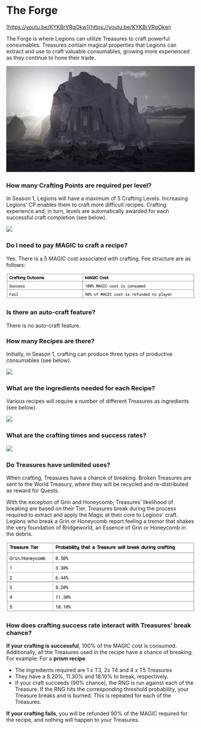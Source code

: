 # The Forge

[https://youtu.be/KYKBrVRgOkw](https://youtu.be/KYKBrVRgOkw)

The Forge is where Legions can utilize Treasures to craft powerful consumables. Treasures contain magical properties that Legions can extract and use to craft valuable consumables, growing more experienced as they continue to hone their trade.

![](<../../.gitbook/assets/image (18).png>)

### **How many Crafting Points are required per level?**

In Season 1, Legions will have a maximum of 5 Crafting Levels. Increasing Legions’ CP enables them to craft more difficult recipes. Crafting experience and, in turn, levels are automatically awarded for each successful craft completion (see below).

![](<../../.gitbook/assets/Screenshot\_15 (1).jpg>)

### **Do I need to pay MAGIC to craft a recipe?**

Yes. There is a 5 MAGIC cost associated with crafting. Fee structure are as follows:

![](<../../.gitbook/assets/image (11).png>)

### **Is there an auto-craft feature?**

There is no auto-craft feature.

### **How many Recipes are there?**

Initially, in Season 1, crafting can produce three types of productive consumables (see below).

![](<../../.gitbook/assets/Screenshot\_19 (1).jpg>)

### **What are the ingredients needed for each Recipe?**

Various recipes will require a number of different Treasures as ingredients (see below).&#x20;

![](../../.gitbook/assets/Screenshot\_17.jpg)

### **What are the crafting times and success rates?**

![](<../../.gitbook/assets/Screenshot\_18 (1).jpg>)

### **Do Treasures have unlimited uses?**

When crafting, Treasures have a chance of breaking. Broken Treasures are sent to the World Treasury, where they will be recycled and re-distributed as reward for Quests.

With the exception of Grin and Honeycomb, Treasures’ likelihood of breaking are based on their Tier. Treasures break during the process required to extract and apply the Magic at their core to Legions' craft. Legions who break a Grin or Honeycomb report feeling a tremor that shakes the very foundation of Bridgeworld, an Essence of Grin or Honeycomb in the debris.

![](<../../.gitbook/assets/image (16).png>)

### **How does crafting success rate interact with Treasures’ break chance?**

**If your crafting is successful**, 100% of the MAGIC cost is consumed. Additionally, all the Treasures used in the recipe have a chance of breaking. For example: For a **prism recipe**

* The ingredients required are 1 x T3, 2x T4 and 4 x T5 Treasures
* They have a 8.20%, 11.30% and 18.10% to break, respectively.&#x20;
* If your craft succeeds (90% chance), the RNG is run against each of the Treasure. If the RNG hits the corresponding threshold probability, your Treasure breaks and is burned. This is repeated for each of the Treasures.

**If your crafting fails**, you will be refunded 90% of the MAGIC required for the recipe, and nothing will happen to your Treasures.

